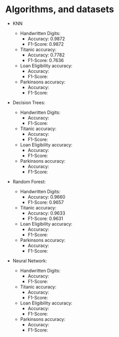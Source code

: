 # Algorithms, and datasets

- KNN
  - Handwritten Digits:
    - Accuracy: 0.9872
    - F1-Score: 0.9872
  - Titanic accuracy:
    - Accuracy: 0.7782
    - F1-Score: 0.7636
  - Loan Eligibility accuracy:
    - Accuracy:
    - F1-Score:
  - Parkinsons accuracy:
    - Accuracy:
    - F1-Score:

- Decision Trees:
  - Handwritten Digits:
    - Accuracy:
    - F1-Score:
  - Titanic accuracy:
    - Accuracy:
    - F1-Score:
  - Loan Eligibility accuracy:
    - Accuracy:
    - F1-Score:
  - Parkinsons accuracy:
    - Accuracy:
    - F1-Score:

- Random Forest:
  - Handwritten Digits:
    - Accuracy: 0.9660
    - F1-Score: 0.9657
  - Titanic accuracy:
    - Accuracy: 0.9633
    - F1-Score: 0.9631
  - Loan Eligibility accuracy:
    - Accuracy:
    - F1-Score:
  - Parkinsons accuracy:
    - Accuracy:
    - F1-Score:

- Neural Network:
  - Handwritten Digits:
    - Accuracy:
    - F1-Score:
  - Titanic accuracy:
    - Accuracy:
    - F1-Score:
  - Loan Eligibility accuracy:
    - Accuracy:
    - F1-Score:
  - Parkinsons accuracy:
    - Accuracy:
    - F1-Score: